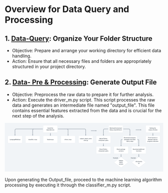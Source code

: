 # Overview for Data Query and Processing
## 1.  [Data-Query](Data-Query): Organize Your Folder Structure
* Objective: Prepare and arrange your working directory for efficient data handling.
* Action: Ensure that all necessary files and folders are appropriately structured in your project directory.

## 2.  [Data- Pre & Processing](DataProcessing): Generate Output File
* Objective: Preprocess the raw data to prepare it for further analysis.
* Action: Execute the driver_m.py script. This script processes the raw data and generates an intermediate file named "output_file". This file contains essential features extracted from the data and is crucial for the next step of the analysis.


![](/Data/DataQuery.png)

Upon generating the Output_file, proceed to the machine learning algorithm processing by executing it through the classifier_m.py script.
